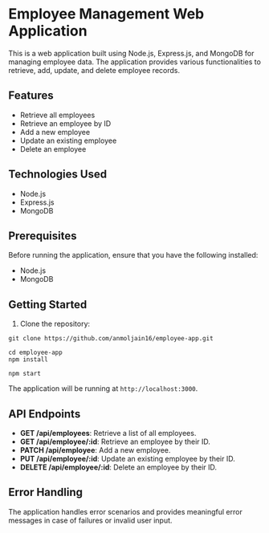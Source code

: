 # Employee Management Web Application

This is a web application built using Node.js, Express.js, and MongoDB for managing employee data. The application provides various functionalities to retrieve, add, update, and delete employee records.

## Features

- Retrieve all employees
- Retrieve an employee by ID
- Add a new employee
- Update an existing employee
- Delete an employee

## Technologies Used

- Node.js
- Express.js
- MongoDB

## Prerequisites

Before running the application, ensure that you have the following installed:

- Node.js
- MongoDB 

## Getting Started

1. Clone the repository:

```
git clone https://github.com/anmoljain16/employee-app.git
```
```
cd employee-app
npm install
```
```
npm start
```

The application will be running at `http://localhost:3000`.

## API Endpoints

- **GET /api/employees**: Retrieve a list of all employees.
- **GET /api/employee/:id**: Retrieve an employee by their ID.
- **PATCH /api/employee**: Add a new employee.
- **PUT /api/employee/:id**: Update an existing employee by their ID.
- **DELETE /api/employee/:id**: Delete an employee by their ID.

## Error Handling

The application handles error scenarios and provides meaningful error messages in case of failures or invalid user input.




